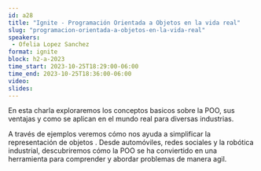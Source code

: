 ```yaml
---
id: a28
title: "Ignite - Programación Orientada a Objetos en la vida real"
slug: "programacion-orientada-a-objetos-en-la-vida-real"
speakers:
 - Ofelia Lopez Sanchez
format: ignite
block: h2-a-2023
time_start: 2023-10-25T18:29:00-06:00
time_end: 2023-10-25T18:36:00-06:00
video:
slides:
---
```


En esta charla exploraremos los conceptos basicos sobre la POO, sus ventajas y como se aplican en el mundo real para diversas industrias.

A través de ejemplos veremos cómo nos ayuda a simplificar la representación de objetos . Desde automóviles, redes sociales y la robótica industrial, descubriremos cómo la POO se ha conviertido en una herramienta para comprender y abordar problemas de manera agil.
